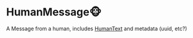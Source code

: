 # HumanMessage🐵

A Message from a human, includes [HumanText](HumanText.md) and metadata (uuid, etc?)